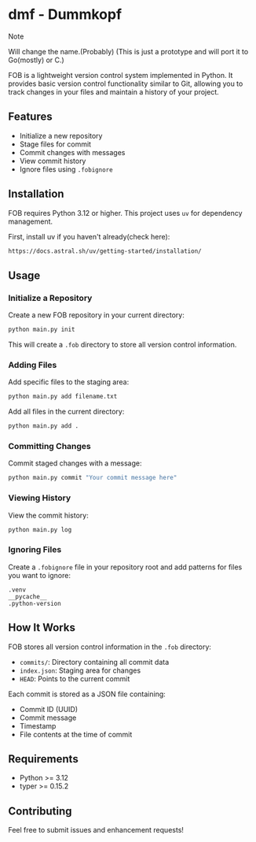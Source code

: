 # dmf - Dummkopf

>[!NOTE]
>Will change the name.(Probably)
>(This is just a prototype and will port it to Go(mostly) or C.)

FOB is a lightweight version control system implemented in Python. It provides basic version control functionality similar to Git, allowing you to track changes in your files and maintain a history of your project.

## Features

- Initialize a new repository
- Stage files for commit
- Commit changes with messages
- View commit history
- Ignore files using `.fobignore`

## Installation

FOB requires Python 3.12 or higher. This project uses `uv` for dependency management.

First, install uv if you haven't already(check here):
```bash
https://docs.astral.sh/uv/getting-started/installation/
```

## Usage

### Initialize a Repository

Create a new FOB repository in your current directory:

```bash
python main.py init
```

This will create a `.fob` directory to store all version control information.

### Adding Files

Add specific files to the staging area:

```bash
python main.py add filename.txt
```

Add all files in the current directory:

```bash
python main.py add .
```

### Committing Changes

Commit staged changes with a message:

```bash
python main.py commit "Your commit message here"
```

### Viewing History

View the commit history:

```bash
python main.py log
```

### Ignoring Files

Create a `.fobignore` file in your repository root and add patterns for files you want to ignore:

```
.venv
__pycache__
.python-version
```

## How It Works

FOB stores all version control information in the `.fob` directory:
- `commits/`: Directory containing all commit data
- `index.json`: Staging area for changes
- `HEAD`: Points to the current commit

Each commit is stored as a JSON file containing:
- Commit ID (UUID)
- Commit message
- Timestamp
- File contents at the time of commit

## Requirements

- Python >= 3.12
- typer >= 0.15.2

## Contributing

Feel free to submit issues and enhancement requests!
